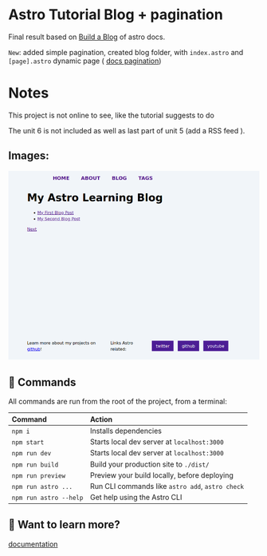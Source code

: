 # Astro Tutorial Blog + pagination

Final result based on [Build a Blog](https://docs.astro.build/en/tutorial/0-introduction/) of astro docs.

`New`: added simple pagination, created blog folder, with `index.astro` and `[page].astro` dynamic page ( [docs pagination](https://docs.astro.build/en/core-concepts/routing/#pagination))

# Notes

This project is not online to see, like the tutorial suggests to do

The unit 6 is not included as well as last part of unit 5 (add a RSS feed ).

## Images:

![Blog](blog.png)

## 🧞 Commands

All commands are run from the root of the project, from a terminal:

| Command                | Action                                           |
| :--------------------- | :----------------------------------------------- |
| `npm i`                | Installs dependencies                            |
| `npm start`            | Starts local dev server at `localhost:3000`      |
| `npm run dev`          | Starts local dev server at `localhost:3000`      |
| `npm run build`        | Build your production site to `./dist/`          |
| `npm run preview`      | Preview your build locally, before deploying     |
| `npm run astro ...`    | Run CLI commands like `astro add`, `astro check` |
| `npm run astro --help` | Get help using the Astro CLI                     |

## 👀 Want to learn more?

[documentation](https://docs.astro.build)
